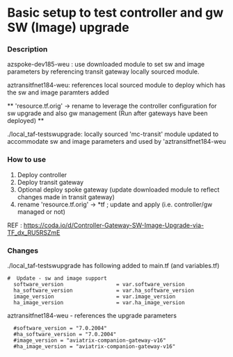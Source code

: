 # Basic setup to test controller and gw SW (Image) upgrade

### Description

azspoke-dev185-weu  :   use downloaded module to set sw and image parameters by referencing transit gateway locally sourced module.

aztransitfnet184-weu:   references local sourced module to deploy which has the sw and image paramters added

**  'resource.tf.orig'  ->  rename to leverage the controller configuration for sw upgrade and also gw management  (Run after gateways have been deployed) **

./local_taf-testswupgrade:   locally sourced 'mc-transit' module updated to accommodate sw and image parameters and used by 'aztransitfnet184-weu


### How to use

1. Deploy controller 
2. Deploy transit gateway
3. Optional deploy spoke gateway  (update downloaded module to reflect changes made in transit gateway)
4. rename 'resource.tf.orig'  -> *tf ;  update and apply  (i.e. controller/gw managed or not)


REF : https://coda.io/d/Controller-Gateway-SW-Image-Upgrade-via-TF_dx_RU5RSZmE





### Changes

./local_taf-testswupgrade  has following added to main.tf (and variables.tf)

```
#  Update - sw and image support
  software_version                 = var.software_version
  ha_software_version              = var.ha_software_version
  image_version                    = var.image_version
  ha_image_version                 = var.ha_image_version
  ```



aztransitfnet184-weu - references the upgrade parameters

```
  #software_version = "7.0.2004"
  #ha_software_version = "7.0.2004"
  #image_version = "aviatrix-companion-gateway-v16"
  #ha_image_version = "aviatrix-companion-gateway-v16"

```
